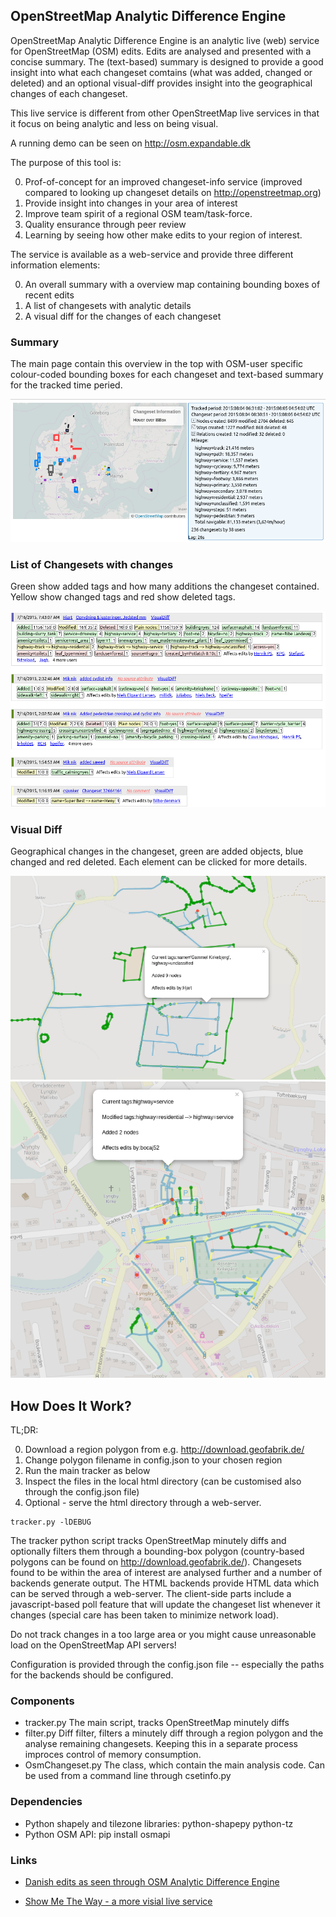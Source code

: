 ## OpenStreetMap Analytic Difference Engine

OpenStreetMap Analytic Difference Engine is an analytic live (web) service for
OpenStreetMap (OSM) edits.  Edits are analysed and presented with a concise
summary.  The (text-based) summary is designed to provide a good insight into
what each changeset comtains (what was added, changed or deleted) and an
optional visual-diff provides insight into the geographical changes of each
changeset.

This live service is different from other OpenStreetMap live services in that it
focus on being analytic and less on being visual.

A running demo can be seen on http://osm.expandable.dk

The purpose of this tool is:

0. Prof-of-concept for an improved changeset-info service (improved compared to looking up changeset details on http://openstreetmap.org)
0. Provide insight into changes in your area of interest
0. Improve team spirit of a regional OSM team/task-force.
0. Quality ensurance through peer review
0. Learning by seeing how other make edits to your region of interest.

The service is available as a web-service and provide three different information elements:

0. An overall summary with a overview map containing bounding boxes of recent edits
0. A list of changesets with analytic details
0. A visual diff for the changes of each changeset

### Summary

The main page contain this overview in the top with OSM-user specific
colour-coded bounding boxes for each changeset and text-based summary for the
tracked time peried.

![Image](doc/summ2.png?raw=true)

### List of Changesets with changes

Green show added tags and how many additions the changeset contained.  Yellow show changed tags and red show deleted tags.

![Image](doc/csets.png?raw=true)

### Visual Diff

Geographical changes in the changeset, green are added objects, blue changed and red deleted. Each element can be clicked for more details.

![Image](doc/vdiff3.png?raw=true)
![Image](doc/vdiff.png?raw=true)

## How Does It Work?

TL;DR:

0. Download a region polygon from e.g. http://download.geofabrik.de/
0. Change polygon filename in config.json to your chosen region
0. Run the main tracker as below
0. Inspect the files in the local html directory (can be customised also through the config.json file)
0. Optional - serve the html directory through a web-server.

```
tracker.py -lDEBUG
```

The tracker python script tracks OpenStreetMap minutely diffs and optionally
filters them through a bounding-box polygon (country-based polygons can be found
on http://download.geofabrik.de/).  Changesets found to be within the area of
interest are analysed further and a number of backends generate output.  The
HTML backends provide HTML data which can be served through a web-server.  The
client-side parts include a javascript-based poll feature that will update the
changeset list whenever it changes (special care has been taken to minimize
network load).

Do not track changes in a too large area or you might cause unreasonable load on
the OpenStreetMap API servers!

Configuration is provided through the config.json file -- especially the paths
for the backends should be configured.

### Components

- tracker.py  The main script, tracks OpenStreetMap minutely diffs
- filter.py   Diff filter, filters a minutely diff through a region polygon and the analyse remaining changesets. Keeping this in a separate process improces control of memory consumption.
- OsmChangeset.py  The class, which contain the main analysis code.  Can be used from a command line through csetinfo.py

### Dependencies

- Python shapely and tilezone libraries:  python-shapepy python-tz
- Python OSM API: pip install osmapi


### Links

* [Danish edits as seen through OSM Analytic Difference Engine](http://osm.expandable.dk)

* [Show Me The Way - a more visial live service](http://osmlab.github.io/show-me-the-way/)